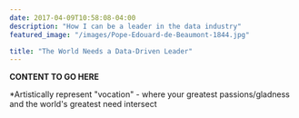 ```yaml
---
date: 2017-04-09T10:58:08-04:00
description: "How I can be a leader in the data industry"
featured_image: "/images/Pope-Edouard-de-Beaumont-1844.jpg"

title: "The World Needs a Data-Driven Leader"
---
```


**CONTENT TO GO HERE**

*Artistically represent "vocation" - where your greatest passions/gladness and the world's greatest need intersect
